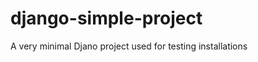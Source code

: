 django-simple-project
=====================

A very minimal Djano project used for testing installations